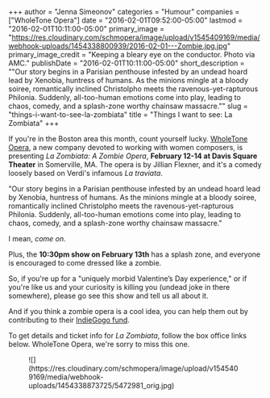 +++
author = "Jenna Simeonov"
categories = "Humour"
companies = ["WholeTone Opera"]
date = "2016-02-01T09:52:00-05:00"
lastmod = "2016-02-01T10:11:00-05:00"
primary_image = "https://res.cloudinary.com/schmopera/image/upload/v1545409169/media/webhook-uploads/1454338800939/2016-02-01---Zombie.jpg.jpg"
primary_image_credit = "Keeping a bleary eye on the conductor. Photo via AMC."
publishDate = "2016-02-01T10:11:00-05:00"
short_description = "&quot;Our story begins in a Parisian penthouse infested by an undead hoard lead by Xenobia, huntress of humans. As the minions mingle at a bloody soiree, romantically inclined Christolpho meets the ravenous-yet-rapturous Philonia. Suddenly, all-too-human emotions come into play, leading to chaos, comedy, and a splash-zone worthy chainsaw massacre.&quot;"
slug = "things-i-want-to-see-la-zombiata"
title = "Things I want to see: La Zombiata"
+++

If you're in the Boston area this month, count yourself lucky. [WholeTone Opera](http://wholetoneopera.com/), a new company devoted to working with women composers, is presenting *La Zombiata: A Zombie Opera*, **February 12-14 at Davis Square Theater** in Somerville, MA. The opera is by Jillian Flexner, and it's a comedy loosely based on Verdi's infamous *La traviata*. 

"Our story begins in a Parisian penthouse infested by an undead hoard lead by Xenobia, huntress of humans. As the minions mingle at a bloody soiree, romantically inclined Christolpho meets the ravenous-yet-rapturous Philonia. Suddenly, all-too-human emotions come into play, leading to chaos, comedy, and a splash-zone worthy chainsaw massacre."

I mean, *come on*. 

Plus, the **10:30pm show on February 13th** has a splash zone, and everyone is encouraged to come dressed like a zombie.

So, if you're up for a "uniquely morbid Valentine’s Day experience," or if you're like us and your curiosity is killing you (undead joke in there somewhere), please go see this show and tell us all about it.

And if you think a zombie opera is a cool idea, you can help them out by contributing to their [IndieGogo fund](https://www.indiegogo.com/projects/raise-the-dead--2#/).

To get details and ticket info for *La Zombiata*, follow the box office links below. WholeTone Opera, we're sorry to miss this one.

<figure data-type="image">
![](https://res.cloudinary.com/schmopera/image/upload/v1545409169/media/webhook-uploads/1454338873725/5472981_orig.jpg)
</figure>
